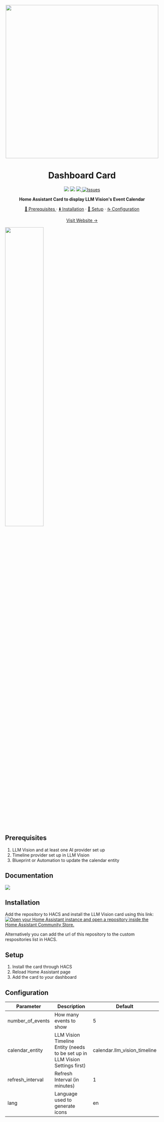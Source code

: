 <p align="center">
<img src="https://github.com/user-attachments/assets/bebd92b8-765e-4d63-bb3d-47e1bb8b51ad" width=500px>
</p>
<h1 align=center>Dashboard Card</h1>
<p align=center>
<img src=https://img.shields.io/badge/HACS-Custom-orange.svg?style=for-the-badg>
<img src=https://img.shields.io/badge/version-beta-blue>
<a href="https://github.com/valentinfrlch/llmvision-card/issues">
<img src="https://img.shields.io/maintenance/yes/2025.svg">
<img alt="Issues" src="https://img.shields.io/github/issues/valentinfrlch/llmvision-card?color=0088ff"/>
    </a>
    <p align=center style="font-weight:bold">
      Home Assistant Card to display LLM Vision's Event Calendar
    </p>
</p>

  <p align="center">
    <a href="#prerequisites">🌟 Prerequisites </a>
    ·
    <a href="#installation">⬇️ Installation</a>
    ·
    <a href="#setup">🚧 Setup</a>
    ·
    <a href="#configuration">☕ Configuration</a>    
  </p>
<p align="center">
  <a href="https://llmvision.org"> Visit Website →</a>
    </p>

<img src="https://github.com/user-attachments/assets/97f6e608-bdf3-44d1-89f1-fd89cda7b764" data-canonical-src="https://gyazo.com/eb5c5741b6a9a16c692170a41a49c858.png" width="50%" height="auto" />

## Prerequisites
1. LLM Vision and at least one AI provider set up
2. Timeline provider set up in LLM Vision
3. Blueprint or Automation to update the calendar entity

## Documentation
<a href="https://llm-vision.gitbook.io/getting-started/setup/timeline-card-beta"><img src="https://img.shields.io/badge/Documentation-blue?style=for-the-badge&logo=gitbook&logoColor=white&color=18bcf2"/> </a>

## Installation
Add the repository to HACS and install the LLM Vision card using this link:
[![Open your Home Assistant instance and open a repository inside the Home Assistant Community Store.](https://my.home-assistant.io/badges/hacs_repository.svg)](https://my.home-assistant.io/redirect/hacs_repository/?owner=valentinfrlch&repository=llmvision-card&category=Dashboard)

Alternatively you can add the url of this repository to the custom respositories list in HACS.

## Setup
1. Install the card through HACS
2. Reload Home Assistant page
3. Add the card to your dashboard

## Configuration

| Parameter         | Description                                                                              | Default                      |
|-------------------|------------------------------------------------------------------------------------------|------------------------------|
| number_of_events  | How many events to show                                                                  | 5                            |
| calendar_entity   | LLM Vision Timeline Entity (needs to be set up in LLM Vision Settings first)             | calendar.llm_vision_timeline |
| refresh_interval  | Refresh Interval (in minutes)                                                            | 1                            |
| lang              | Language used to generate icons                                                          | en                           |
